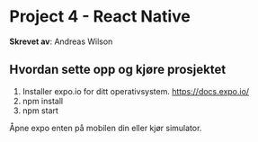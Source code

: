 # Project 4 - React Native

**Skrevet av**: Andreas Wilson

## Hvordan sette opp og kjøre prosjektet

1. Installer expo.io for ditt operativsystem. https://docs.expo.io/
2. npm install
3. npm start

Åpne expo enten på mobilen din eller kjør simulator.
